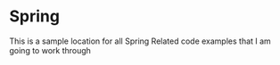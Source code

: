 # Spring

This is a sample location for all Spring Related code examples that I am going to work through 

